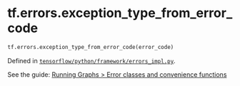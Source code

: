 <div itemscope itemtype="http://developers.google.com/ReferenceObject">
<meta itemprop="name" content="tf.errors.exception_type_from_error_code" />
</div>

# tf.errors.exception_type_from_error_code

``` python
tf.errors.exception_type_from_error_code(error_code)
```



Defined in [`tensorflow/python/framework/errors_impl.py`](https://www.tensorflow.org/code/tensorflow/python/framework/errors_impl.py).

See the guide: [Running Graphs > Error classes and convenience functions](../../../../api_guides/python/client.md#Error_classes_and_convenience_functions)

